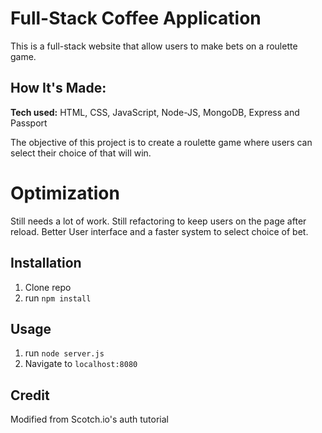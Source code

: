 # Full-Stack Coffee Application

This is a full-stack website that allow users to make bets on a roulette game.

## How It's Made:

**Tech used:** HTML, CSS, JavaScript, Node-JS, MongoDB, Express and Passport

The objective of this project is to create a roulette game where users can select their choice of that will win.

# Optimization

Still needs a lot of work. Still refactoring to keep users on the page after reload. Better User interface and a faster system to select choice of bet.

## Installation

1. Clone repo
2. run `npm install`

## Usage

1. run `node server.js`
2. Navigate to `localhost:8080`

## Credit

Modified from Scotch.io's auth tutorial
